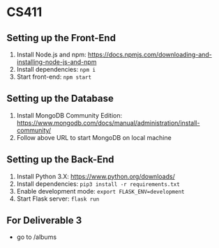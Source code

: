 # CS411

## Setting up the Front-End

1. Install Node.js and npm: https://docs.npmjs.com/downloading-and-installing-node-js-and-npm
2. Install dependencies: `npm i`
3. Start front-end: `npm start`

## Setting up the Database

1. Install MongoDB Community Edition: https://www.mongodb.com/docs/manual/administration/install-community/
2. Follow above URL to start MongoDB on local machine

## Setting up the Back-End

1. Install Python 3.X: https://www.python.org/downloads/
2. Install dependencies: `pip3 install -r requirements.txt`
3. Enable development mode: `export FLASK_ENV=development`
4. Start Flask server: `flask run`

## For Deliverable 3
- go to /albums

